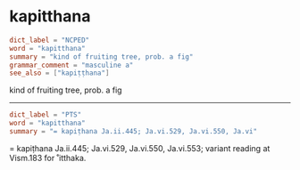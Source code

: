# kapitthana

``` toml
dict_label = "NCPED"
word = "kapitthana"
summary = "kind of fruiting tree, prob. a fig"
grammar_comment = "masculine a"
see_also = ["kapiṭṭhana"]
```

kind of fruiting tree, prob. a fig

--------------------

``` toml
dict_label = "PTS"
word = "kapitthana"
summary = "= kapiṭhana Ja.ii.445; Ja.vi.529, Ja.vi.550, Ja.vi"
```

= kapiṭhana Ja.ii.445; Ja.vi.529, Ja.vi.550, Ja.vi.553; variant reading at Vism.183 for ˚itthaka.

